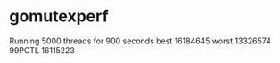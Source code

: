 gomutexperf
===========

Running 5000 threads for 900 seconds
best 16184645 worst 13326574 99PCTL 16115223
